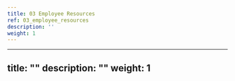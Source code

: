 ```yaml
---
title: 03 Employee Resources
ref: 03_employee_resources
description: ''
weight: 1
---
```

---
title: ""
description: ""
weight: 1
---